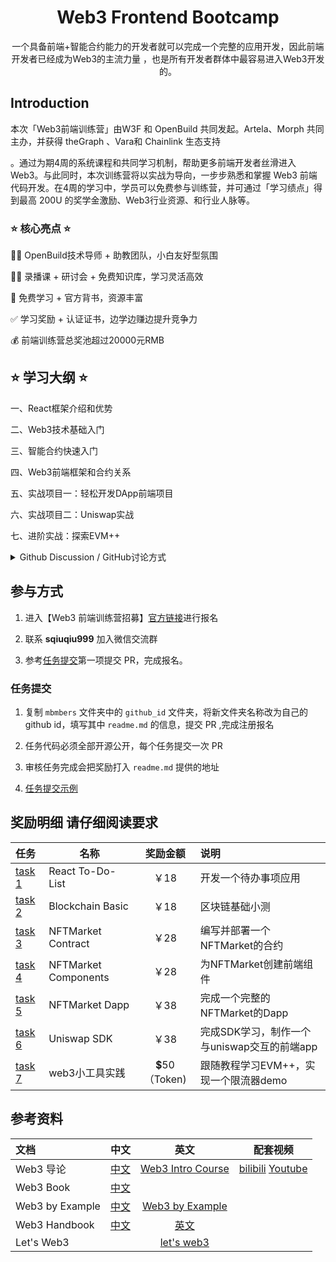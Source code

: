 <div align="center">
    <h1>Web3 Frontend Bootcamp</h1>
    <p>一个具备前端+智能合约能力的开发者就可以完成一个完整的应用开发，因此前端开发者已经成为Web3的主流力量 ，也是所有开发者群体中最容易进入Web3开发的。</p>
</div>

## Introduction

本次「Web3前端训练营」由W3F 和 OpenBuild 共同发起。Artela、Morph 共同主办，并获得 theGraph 、Vara和 Chainlink 生态支持

。通过为期4周的系统课程和共同学习机制，帮助更多前端开发者丝滑进入Web3。与此同时，本次训练营将以实战为导向，一步步熟悉和掌握 Web3 前端代码开发。在4周的学习中，学员可以免费参与训练营，并可通过「学习绩点」得到最高 200U 的奖学金激励、Web3行业资源、和行业人脉等。

### ⭐ 核心亮点 ⭐

🧙‍♂️ OpenBuild技术导师 + 助教团队，小白友好型氛围

👩‍🏫 录播课 + 研讨会 + 免费知识库，学习灵活高效

🙌 免费学习 + 官方背书，资源丰富

✅ 学习奖励 + 认证证书，边学边赚边提升竞争力

💰 前端训练营总奖池超过20000元RMB

## ⭐ 学习大纲 ⭐

一、React框架介绍和优势

二、Web3技术基础入门

三、智能合约快速入门

四、Web3前端框架和合约关系

五、实战项目一：轻松开发DApp前端项目

六、实战项目二：Uniswap实战

七、进阶实战：探索EVM++


<details>
<summary>Github Discussion / GitHub讨论方式</summary>
<ul>
<li><a href='#github-discussion-使用方法'>Github Discussion 使用方式</a></li>
</ul>
</details>


## 参与方式

1. 进入【Web3 前端训练营招募】[官方链接](https://openbuild.xyz/learn/challenges/2036589711)进行报名

2. 联系 **sqiuqiu999** 加入微信交流群

3. 参考[任务提交](#任务提交)第一项提交 PR，完成报名。

### 任务提交

1. 复制 `mbmbers` 文件夹中的 `github_id` 文件夹，将新文件夹名称改为自己的github id，填写其中 `readme.md` 的信息，提交 PR ,完成注册报名

2. 任务代码必须全部开源公开，每个任务提交一次 PR

3. 审核任务完成会把奖励打入 `readme.md` 提供的地址

4. [任务提交示例](members/Beavnvvv)

## 奖励明细 请仔细阅读要求

| 任务                                         | 名称         | 奖励金额      | 说明                     |
|:-------------------------------------------|------------|:----------:|:-----------------------|
| [task 1](task/01_React_To-Do-List.md)            | React To-Do-List |    ￥18     | 开发一个待办事项应用            |
| [task 2](task/02_Blockchain_Basic.md)            | Blockchain Basic |    ￥18     | 区块链基础小测 |
| [task 3](task/03_NFTMarket_Contract.md)              | NFTMarket Contract |    ￥28     | 编写并部署一个NFTMarket的合约      |
| [task 4](task/04_NFTMarket_Component.md)             | NFTMarket Components |    ￥28     | 为NFTMarket创建前端组件         |
| [task 5](task/05_NFTMarket_Dapp.md)             | NFTMarket Dapp |    ￥38     | 完成一个完整的NFTMarket的Dapp         |
| [task 6](task/06_Uniswap_SDK.md)          | Uniswap SDK |    ￥38     | 完成SDK学习，制作一个与uniswap交互的前端app    |
| [task 7](task/06.SDK_PTB_NAVI.md)          | web3小工具实践 |  💲50（Token) | 跟随教程学习EVM++，实现一个限流器demo   |

## 参考资料

| 文档                  | 中文                                   |                          英文                          |                           配套视频                            |
|:--------------------|--------------------------------------|:----------------------------------------------------:|:---------------------------------------------------------:|
| Web3 导论             | [中文](https://intro-zh.web3-book.com/) | [Web3 Intro Course](https://intro.web3-book.com/) |     [bilibili](https://www.bilibili.com/video/BV1RY411v7YU)  [Youtube](https://www.youtube.com/watch?v=lZHjmo2ngu0)                          |
| Web3 Book            | [中文](https://web3-book.com)           |                                                      |  |
| Web3 by Example | [中文](https://examples.web3-book.com/) |   [Web3 by Example](https://examples.web3.io/)    |                                                       |
| Web3 Handbook           |    [中文](https://web3-handbook.com/cn/)      |           [英文](https://web3-handbook.com/)            |                                                   |
| Let's Web3      |                            |                    [let's web3](https://letsweb3.com/)                    |                                                     |

